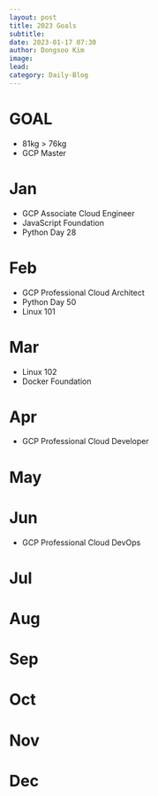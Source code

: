 ```yaml
---
layout: post
title: 2023 Goals
subtitle:
date: 2023-01-17 07:30
author: Dongsoo Kim
image:
lead:
category: Daily-Blog
---
```

# GOAL
 - 81kg > 76kg
 - GCP Master

# Jan
 - GCP Associate Cloud Engineer
 - JavaScript Foundation
 - Python Day 28

# Feb
 - GCP Professional Cloud Architect
 - Python Day 50
 - Linux 101

# Mar
 - Linux 102
 - Docker Foundation

# Apr
 - GCP Professional Cloud Developer

# May


# Jun
 - GCP Professional Cloud DevOps

# Jul


# Aug


# Sep


# Oct


# Nov


# Dec


